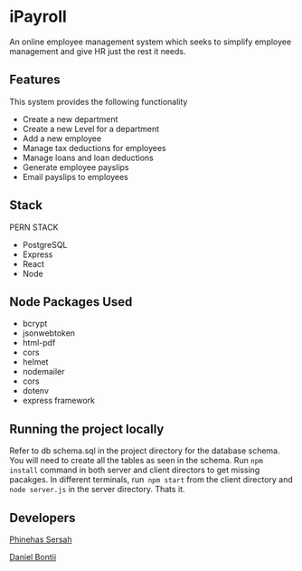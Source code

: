 # iPayroll

An online employee management system which seeks to simplify employee management and give HR just the rest it needs.

## Features

This system provides the following functionality

- Create a new department
- Create a new Level for a department
- Add a new employee
- Manage tax deductions for employees
- Manage loans and loan deductions
- Generate employee payslips
- Email payslips to employees

## Stack

PERN STACK

- PostgreSQL
- Express
- React
- Node

## Node Packages Used

- bcrypt
- jsonwebtoken
- html-pdf
- cors
- helmet
- nodemailer
- cors
- dotenv
- express framework

## Running the project locally

Refer to db schema.sql in the project directory for the database schema. You will need to create all the tables as seen in the schema.
Run `npm install` command in both server and client directors to get missing pacakges. In different terminals, run` npm start` from the client directory and `node server.js` in the server directory. Thats it.

## Developers

[Phinehas Sersah](https://github.com/Phine1)

[Daniel Bontii](https://github.com/daniel-bontii)
